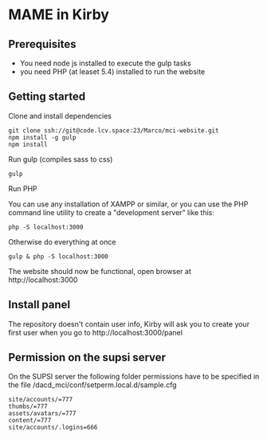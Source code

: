 # MAME in Kirby

## Prerequisites

 - You need node js installed to execute the gulp tasks
 - you need PHP (at leaset 5.4) installed to run the website

## Getting started 

Clone and install dependencies

```
git clone ssh://git@code.lcv.space:23/Marco/mci-website.git
npm install -g gulp
npm install

```

Run gulp (compiles sass to css)

```
gulp 
```

Run PHP

You can use any installation of XAMPP or similar, or you can use the PHP command line utility to create a "development server" like this:

```
php -S localhost:3000 
```

Otherwise do everything at once

```
gulp & php -S localhost:3000
```

The website should now be functional, open browser at http://localhost:3000

## Install panel
The repository doesn't contain user info, Kirby will ask you to create your first user when you go to http://localhost:3000/panel


## Permission on the supsi server
On the SUPSI server the following folder permissions have to be specified in the file /dacd_mci/conf/setperm.local.d/sample.cfg

```
site/accounts/=777
thumbs/=777
assets/avatars/=777
content/=777
site/accounts/.logins=666
```
